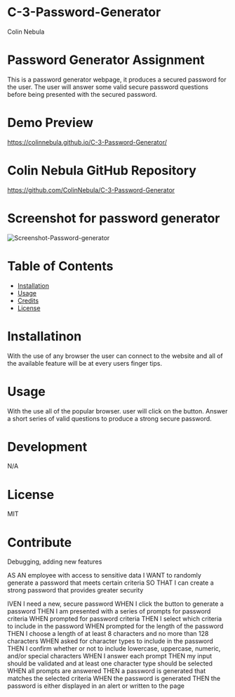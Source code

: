 # C-3-Password-Generator
Colin Nebula 

# Password Generator Assignment

This is a password generator webpage, it produces a secured password for the user. The user will answer some valid secure password questions before being presented with the secured password. 

# Demo Preview 

https://colinnebula.github.io/C-3-Password-Generator/

# Colin Nebula GitHub Repository
https://github.com/ColinNebula/C-3-Password-Generator

# Screenshot for password generator
![Screenshot-Password-generator](https://user-images.githubusercontent.com/57843842/125207185-e44a3500-e258-11eb-8e2f-5f19a632441a.png)

# Table of Contents

* [Installation](#installation)
* [Usage](#usage)
* [Credits](#credits)
* [License](#license)


# Installatinon 
With the use of any browser the user can connect to the website and all of the available feature will be at every users finger tips.

# Usage 
With the use all of the popular browser. user will click on the button.
Answer a short series of valid questions to produce a strong secure password.

# Development 
N/A

# License 
MIT

# Contribute
Debugging, adding new features

AS AN employee with access to sensitive data
I WANT to randomly generate a password that meets certain criteria
SO THAT I can create a strong password that provides greater security

IVEN I need a new, secure password
WHEN I click the button to generate a password
THEN I am presented with a series of prompts for password criteria
WHEN prompted for password criteria
THEN I select which criteria to include in the password
WHEN prompted for the length of the password
THEN I choose a length of at least 8 characters and no more than 128 characters
WHEN asked for character types to include in the password
THEN I confirm whether or not to include lowercase, uppercase, numeric, and/or special characters
WHEN I answer each prompt
THEN my input should be validated and at least one character type should be selected
WHEN all prompts are answered
THEN a password is generated that matches the selected criteria
WHEN the password is generated
THEN the password is either displayed in an alert or written to the page
